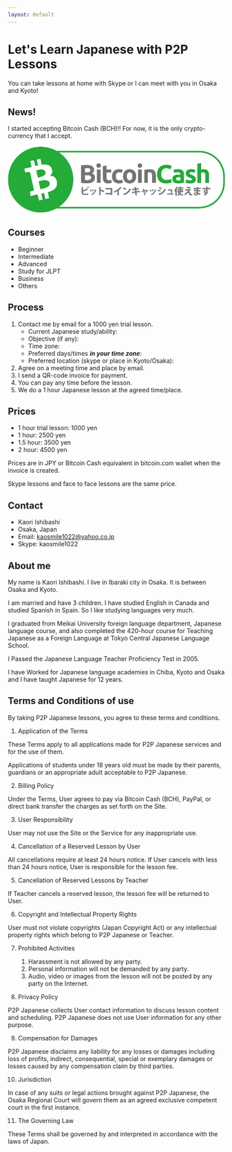 ```yaml
---
layout: default
---
```


# Let's Learn Japanese with P2P Lessons

You can take lessons at home with Skype or I can meet with you in Osaka and Kyoto!

## News!

I started accepting Bitcoin Cash (BCH)!! For now, it is the only crypto-currency that I accept.

![BCH Accepted](assets/bch-accepted-jp.png)

## Courses

*  Beginner
*  Intermediate
*  Advanced
*  Study for JLPT
*  Business
*  Others

## Process

1. Contact me by email for a 1000 yen trial lesson.
    - Current Japanese study/ability: 
    - Objective (if any): 
    - Time zone: 
    - Preferred days/times ***in your time zone***:
    - Preferred location (skype or place in Kyoto/Osaka):
2. Agree on a meeting time and place by email.
3. I send a QR-code invoice for payment.
4. You can pay any time before the lesson.
5. We do a 1 hour Japanese lesson at the agreed time/place.

## Prices

* 1 hour trial lesson: 1000 yen
* 1 hour: 2500 yen
* 1.5 hour: 3500 yen
* 2 hour: 4500 yen

Prices are in JPY or Bitcoin Cash equivalent in bitcoin.com wallet when the invoice is created.

Skype lessons and face to face lessons are the same price.

## Contact

* Kaori Ishibashi
* Osaka, Japan
* Email: kaosmile1022@yahoo.co.jp
* Skype: kaosmile1022

## About me

My name is Kaori Ishibashi. I live in Ibaraki city in Osaka. It is between Osaka and Kyoto.

I am married and have 3 children. I have studied English in Canada and studied Spanish in Spain. So I like studying languages very much.

I graduated from Meikai University foreign language department, Japanese language course, and also completed the 420-hour course for Teaching Japanese as a Foreign Language at Tokyo Central Japanese Language School.

I Passed the Japanese Language Teacher Proficiency Test in 2005.

I have Worked for Japanese language academies in Chiba, Kyoto and Osaka and I have taught Japanese for 12 years.

## Terms and Conditions of use

By taking P2P Japanese lessons, you agree to these terms and conditions.

1. Application of the Terms

These Terms apply to all applications made for P2P Japanese services and for the use of them.

Applications of students under 18 years old must be made by their parents, guardians or an appropriate adult acceptable to P2P Japanese.

2. Billing Policy

Under the Terms, User agrees to pay via Bitcoin Cash (BCH), PayPal, or direct bank transfer the charges as set forth on the Site.

3. User Responsibility

User may not use the Site or the Service for any inappropriate use.

4. Cancellation of a Reserved Lesson by User

All cancellations require at least 24 hours notice. If User cancels with less than 24 hours notice, User is responsible for the lesson fee.

5. Cancellation of Reserved Lessons by Teacher

If Teacher cancels a reserved lesson, the lesson fee will be returned to User.

6. Copyright and Intellectual Property Rights

User must not violate copyrights (Japan Copyright Act) or any intellectual property rights which belong to P2P Japanese or Teacher.

7. Prohibited Activities

    1. Harassment is not allowed by any party.
    2. Personal information will not be demanded by any party.
    3. Audio, video or images from the lesson will not be posted by any party on the Internet.

8. Privacy Policy

P2P Japanese collects User contact information to discuss lesson content and scheduling. P2P Japanese does not use User information for any other purpose.

9. Compensation for Damages

P2P Japanese disclaims any liability for any losses or damages including loss of profits, indirect, consequential, special or exemplary damages or losses caused by any compensation claim by third parties.

10. Jurisdiction

In case of any suits or legal actions brought against P2P Japanese, the Osaka Regional Court will govern them as an agreed exclusive competent court in the first instance.

11. The Governing Law

These Terms shall be governed by and interpreted in accordance with the laws of Japan.
